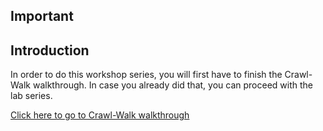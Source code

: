 ## Important

## Introduction
In order to do this workshop series, you will first have to finish the Crawl-Walk walkthrough. 
In case you already did that, you can proceed with the lab series.

[Click here to go to Crawl-Walk walkthrough](https://oracle.github.io/learning-library/solutions-library/infrastructure-automation/thunder/workshop/index.html?lab=lab-4-crawl-walk)
